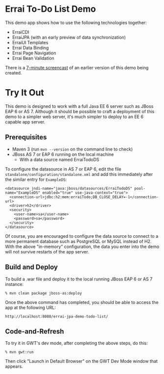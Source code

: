 Errai To-Do List Demo
=====================

This demo app shows how to use the following technologies together:

 * ErraiCDI
 * ErraiJPA (with an early preview of data synchronization)
 * ErraiUI Templates
 * Errai Data Binding
 * Errai Page Navigation
 * Errai Bean Validation

There is a [7-minute screencast](https://vimeo.com/55454764) of an earlier version
of this demo being created.

Try It Out
==========

This demo is designed to work with a full Java EE 6 server such as JBoss EAP 6 or AS 7. Although
it should be possible to craft a deployment of this demo to a simpler web server, it's much simpler
to deploy to an EE 6 capable app server.


Prerequisites
-------------

 * Maven 3 (run `mvn --version` on the command line to check)
 * JBoss AS 7 or EAP 6 running on the local machine
   * With a data source named ErraiTodoDS

To configure the datasource in AS 7 or EAP 6, edit the file `standalone/configuration/standalone.xml`
and add this immediately after the similar entry for `ExampleDS`:

    <datasource jndi-name="java:jboss/datasources/ErraiTodoDS" pool-name="ExampleDS" enabled="true" use-java-context="true">
      <connection-url>jdbc:h2:mem:erraiTodo;DB_CLOSE_DELAY=-1</connection-url>
      <driver>h2</driver>
      <security>
        <user-name>sa</user-name>
        <password>sa</password>
      </security>
    </datasource>

Of course, you are encouraged to configure the data source to connect to a more permanent database
such as PostgreSQL or MySQL instead of H2. With the above "in-memory" configuration, the data you
enter into the demo will not survive restarts of the app server.


Build and Deploy
----------------

To build a .war file and deploy it to the local running JBoss EAP 6 or AS 7 instance:

    % mvn clean package jboss-as:deploy

Once the above command has completed, you should be able to access the app at the following URL:

    http://localhost:8080/errai-jpa-demo-todo-list/


Code-and-Refresh
----------------

To try it in GWT's dev mode, after completing the above steps, do this:

    % mvn gwt:run

Then click "Launch in Default Browser" on the GWT Dev Mode window that appears.
